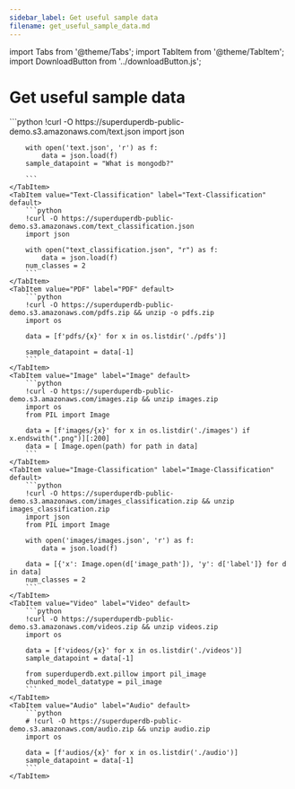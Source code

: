 ```yaml
---
sidebar_label: Get useful sample data
filename: get_useful_sample_data.md
---
```

import Tabs from '@theme/Tabs';
import TabItem from '@theme/TabItem';
import DownloadButton from '../downloadButton.js';


<!-- TABS -->
# Get useful sample data


<Tabs>
    <TabItem value="Text" label="Text" default>
        ```python
        !curl -O https://superduperdb-public-demo.s3.amazonaws.com/text.json
        import json
        
        with open('text.json', 'r') as f:
            data = json.load(f)
        sample_datapoint = "What is mongodb?"
        
        ```
    </TabItem>
    <TabItem value="Text-Classification" label="Text-Classification" default>
        ```python
        !curl -O https://superduperdb-public-demo.s3.amazonaws.com/text_classification.json
        import json
        
        with open("text_classification.json", "r") as f:
            data = json.load(f)
        num_classes = 2        
        ```
    </TabItem>
    <TabItem value="PDF" label="PDF" default>
        ```python
        !curl -O https://superduperdb-public-demo.s3.amazonaws.com/pdfs.zip && unzip -o pdfs.zip
        import os
        
        data = [f'pdfs/{x}' for x in os.listdir('./pdfs')]
        
        sample_datapoint = data[-1]        
        ```
    </TabItem>
    <TabItem value="Image" label="Image" default>
        ```python
        !curl -O https://superduperdb-public-demo.s3.amazonaws.com/images.zip && unzip images.zip
        import os
        from PIL import Image
        
        data = [f'images/{x}' for x in os.listdir('./images') if x.endswith(".png")][:200]
        data = [ Image.open(path) for path in data]        
        ```
    </TabItem>
    <TabItem value="Image-Classification" label="Image-Classification" default>
        ```python
        !curl -O https://superduperdb-public-demo.s3.amazonaws.com/images_classification.zip && unzip images_classification.zip
        import json
        from PIL import Image
        
        with open('images/images.json', 'r') as f:
            data = json.load(f)
        
        data = [{'x': Image.open(d['image_path']), 'y': d['label']} for d in data]
        num_classes = 2        
        ```
    </TabItem>
    <TabItem value="Video" label="Video" default>
        ```python
        !curl -O https://superduperdb-public-demo.s3.amazonaws.com/videos.zip && unzip videos.zip
        import os
        
        data = [f'videos/{x}' for x in os.listdir('./videos')]
        sample_datapoint = data[-1]
        
        from superduperdb.ext.pillow import pil_image
        chunked_model_datatype = pil_image        
        ```
    </TabItem>
    <TabItem value="Audio" label="Audio" default>
        ```python
        # !curl -O https://superduperdb-public-demo.s3.amazonaws.com/audio.zip && unzip audio.zip
        import os
        
        data = [f'audios/{x}' for x in os.listdir('./audio')]
        sample_datapoint = data[-1]        
        ```
    </TabItem>
</Tabs>
<DownloadButton filename="get_useful_sample_data.md" />
